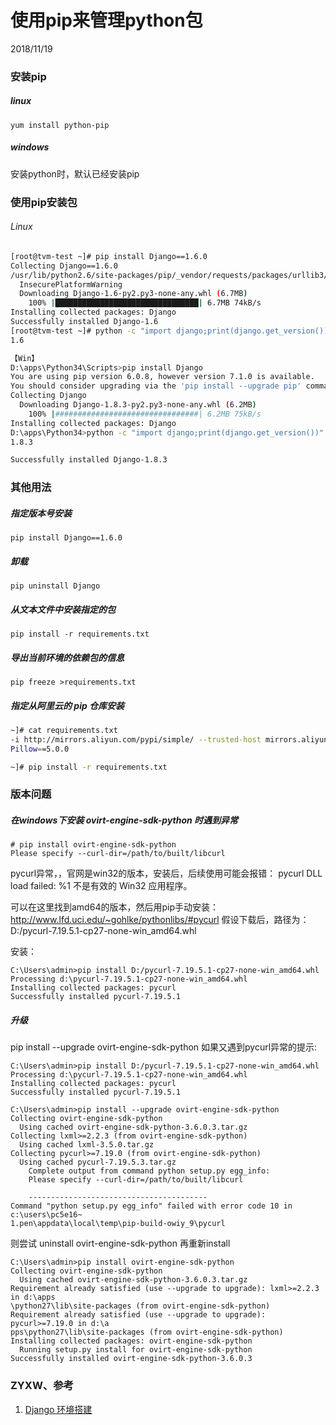 # 使用pip来管理python包
2018/11/19

### 安装pip
##### linux
`yum install python-pip`

##### windows
安装python时，默认已经安装pip


### 使用pip安装包
###### Linux
```bash
[root@tvm-test ~]# pip install Django==1.6.0
Collecting Django==1.6.0
/usr/lib/python2.6/site-packages/pip/_vendor/requests/packages/urllib3/util/ssl_.py:90: InsecurePlatformWarning: A true SSLContext object is not available. This prevents urllib3 from configuring SSL appropriately and may cause certain SSL connections to fail. For more information, see https://urllib3.readthedocs.org/en/latest/security.html#insecureplatformwarning.
  InsecurePlatformWarning
  Downloading Django-1.6-py2.py3-none-any.whl (6.7MB)
    100% |████████████████████████████████| 6.7MB 74kB/s
Installing collected packages: Django
Successfully installed Django-1.6
[root@tvm-test ~]# python -c "import django;print(django.get_version())"
1.6

【Win】
D:\apps\Python34\Scripts>pip install Django
You are using pip version 6.0.8, however version 7.1.0 is available.
You should consider upgrading via the 'pip install --upgrade pip' command.
Collecting Django
  Downloading Django-1.8.3-py2.py3-none-any.whl (6.2MB)
    100% |################################| 6.2MB 75kB/s
Installing collected packages: Django
D:\apps\Python34>python -c "import django;print(django.get_version())"
1.8.3

Successfully installed Django-1.8.3
```


### 其他用法
##### 指定版本号安装
`pip install Django==1.6.0`

##### 卸载
`pip uninstall Django`

##### 从文本文件中安装指定的包
`pip install -r requirements.txt`

##### 导出当前环境的依赖包的信息
`pip freeze >requirements.txt`

##### 指定从阿里云的 pip 仓库安装
```bash
~]# cat requirements.txt
-i http://mirrors.aliyun.com/pypi/simple/ --trusted-host mirrors.aliyun.com
Pillow==5.0.0

~]# pip install -r requirements.txt
```

### 版本问题
##### 在windows下安装 ovirt-engine-sdk-python 时遇到异常
```
# pip install ovirt-engine-sdk-python
Please specify --curl-dir=/path/to/built/libcurl
```
pycurl异常，，官网是win32的版本，安装后，后续使用可能会报错：
pycurl DLL load failed: %1 不是有效的 Win32 应用程序。

可以在这里找到amd64的版本，然后用pip手动安装：
http://www.lfd.uci.edu/~gohlke/pythonlibs/#pycurl
假设下载后，路径为：D:/pycurl-7.19.5.1-cp27-none-win_amd64.whl

安装：
```
C:\Users\admin>pip install D:/pycurl-7.19.5.1-cp27-none-win_amd64.whl
Processing d:\pycurl-7.19.5.1-cp27-none-win_amd64.whl
Installing collected packages: pycurl
Successfully installed pycurl-7.19.5.1
```

##### 升级
pip install --upgrade ovirt-engine-sdk-python
如果又遇到pycurl异常的提示:
```
C:\Users\admin>pip install D:/pycurl-7.19.5.1-cp27-none-win_amd64.whl
Processing d:\pycurl-7.19.5.1-cp27-none-win_amd64.whl
Installing collected packages: pycurl
Successfully installed pycurl-7.19.5.1

C:\Users\admin>pip install --upgrade ovirt-engine-sdk-python
Collecting ovirt-engine-sdk-python
  Using cached ovirt-engine-sdk-python-3.6.0.3.tar.gz
Collecting lxml>=2.2.3 (from ovirt-engine-sdk-python)
  Using cached lxml-3.5.0.tar.gz
Collecting pycurl>=7.19.0 (from ovirt-engine-sdk-python)
  Using cached pycurl-7.19.5.3.tar.gz
    Complete output from command python setup.py egg_info:
    Please specify --curl-dir=/path/to/built/libcurl

    ----------------------------------------
Command "python setup.py egg_info" failed with error code 10 in c:\users\pc5e16~
1.pen\appdata\local\temp\pip-build-owiy_9\pycurl
```

则尝试 uninstall ovirt-engine-sdk-python 再重新install
```
C:\Users\admin>pip install ovirt-engine-sdk-python
Collecting ovirt-engine-sdk-python
  Using cached ovirt-engine-sdk-python-3.6.0.3.tar.gz
Requirement already satisfied (use --upgrade to upgrade): lxml>=2.2.3 in d:\apps
\python27\lib\site-packages (from ovirt-engine-sdk-python)
Requirement already satisfied (use --upgrade to upgrade): pycurl>=7.19.0 in d:\a
pps\python27\lib\site-packages (from ovirt-engine-sdk-python)
Installing collected packages: ovirt-engine-sdk-python
  Running setup.py install for ovirt-engine-sdk-python
Successfully installed ovirt-engine-sdk-python-3.6.0.3
```


### ZYXW、参考
1. [Django 环境搭建](http://www.ziqiangxuetang.com/django/django-install.html)
